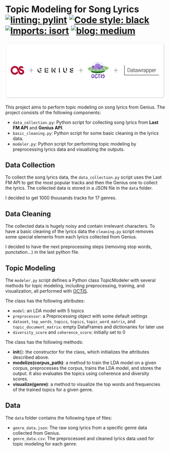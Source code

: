 # Topic Modeling for Song Lyrics [![linting: pylint](https://img.shields.io/badge/linting-pylint-yellowgreen)](https://github.com/PyCQA/pylint) [![Code style: black](https://img.shields.io/badge/code%20style-black-000000.svg)](https://github.com/psf/black) [![Imports: isort](https://img.shields.io/badge/%20imports-isort-%231674b1?style=flat)](https://pycqa.github.io/isort/) [![blog: medium](https://img.shields.io/badge/blog-medium-lightgrey)](#https://medium.com/p/45ef8cd66089)

<p align="center">
  <img src="card.png" alt="Card" width="738">
</p>

This project aims to perform topic modeling on song lyrics from Genius. The project consists of the following components:

- `data_collection.py`: Python script for collecting song lyrics from **Last FM API** and **Genius API**.
- `basic_cleaning.py`: Python script for some basic cleaning in the lyrics data.
- `modeler.py`: Python script for performing topic modeling by preprocessing lyrics data and visualizing the outputs.

## Data Collection

To collect the song lyrics data, the `data_collection.py` script uses the Last FM API to get the most popular tracks and then the Genius one to collect the lyrics. The collected data is stored in a JSON file in the `data` folder.

I decided to get 1000 thousands tracks for 17 genres.

## Data Cleaning

The collected data is hugely noisy and contain irrelevant characters. To have a basic cleaning of the lyrics data the `cleaning.py` script removes some special elements from each lyrics collected from Genius.

I decided to have the next preprocessing steps (removing stop words, punctation...) in the last python file.

## Topic Modeling

The `modeler.py` script defines a Python class TopicModeler with several methods for topic modeling, including preprocessing, training, and visualization, all performed with [OCTIS](https://github.com/MIND-Lab/OCTIS).

The class has the following attributes:

- `model`: an LDA model with 5 topics
- `preprocessor`: a Preprocessing object with some default settings
- `dataset`, `top_words_topics`, `topics`, `topic_word_matrix`, and `topic_document_matrix`: empty DataFrames and dictionaries for later use
- `diversity_score` and `coherence_score`: initially set to 0

The class has the following methods:

- __init__(): the constructor for the class, which initializes the attributes described above.
- **modelize(corpus_path)**: a method to train the LDA model on a given corpus, preprocesses the corpus, trains the LDA model, and stores the output. It also evaluates the topics using coherence and diversity scores.
- **visualize(genre)**: a method to visualize the top words and frequencies of the trained topics for a given genre.

## Data

The `data` folder contains the following type of files:

- `genre_data.json`: The raw song lyrics from a specific genre data collected from Genius.
- `genre_data.csv`: The preprocessed and cleaned lyrics data used for topic modeling for each genre.

